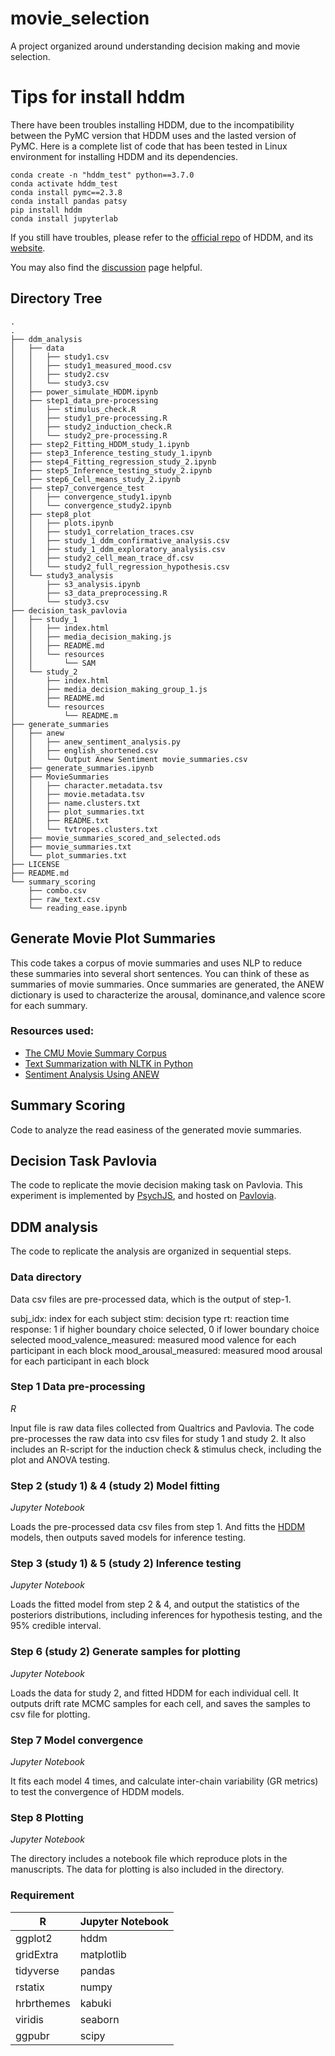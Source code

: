 # movie_selection
A project organized around understanding decision making and movie selection.

# Tips for install hddm
There have been troubles installing HDDM, due to the incompatibility between the PyMC version that HDDM uses and the lasted version of PyMC. 
Here is a complete list of code that has been tested in Linux environment for installing HDDM and its dependencies. 

```
conda create -n "hddm_test" python==3.7.0
conda activate hddm_test
conda install pymc==2.3.8
conda install pandas patsy
pip install hddm
conda install jupyterlab
```

If you still have troubles, please refer to the [official repo](https://github.com/hddm-devs/hddm) of HDDM, and its [website](https://hddm.readthedocs.io/en/latest/). 

You may also find the [discussion](https://groups.google.com/g/hddm-users) page helpful.

## Directory Tree
```
.
.
├── ddm_analysis
│   ├── data
│   │   ├── study1.csv
│   │   ├── study1_measured_mood.csv
│   │   ├── study2.csv
│   │   └── study3.csv
│   ├── power_simulate_HDDM.ipynb
│   ├── step1_data_pre-processing
│   │   ├── stimulus_check.R
│   │   ├── study1_pre-processing.R
│   │   ├── study2_induction_check.R
│   │   └── study2_pre-processing.R
│   ├── step2_Fitting_HDDM_study_1.ipynb
│   ├── step3_Inference_testing_study_1.ipynb
│   ├── step4_Fitting_regression_study_2.ipynb
│   ├── step5_Inference_testing_study_2.ipynb
│   ├── step6_Cell_means_study_2.ipynb
│   ├── step7_convergence_test
│   │   ├── convergence_study1.ipynb
│   │   └── convergence_study2.ipynb
│   ├── step8_plot
│   │   ├── plots.ipynb
│   │   ├── study1_correlation_traces.csv
│   │   ├── study_1_ddm_confirmative_analysis.csv
│   │   ├── study_1_ddm_exploratory_analysis.csv
│   │   ├── study2_cell_mean_trace_df.csv
│   │   └── study2_full_regression_hypothesis.csv
│   └── study3_analysis
│       ├── s3_analysis.ipynb
│       ├── s3_data_preprocessing.R
│       └── study3.csv
├── decision_task_pavlovia
│   ├── study_1
│   │   ├── index.html
│   │   ├── media_decision_making.js
│   │   ├── README.md
│   │   └── resources
│   │       └── SAM
│   └── study_2
│       ├── index.html
│       ├── media_decision_making_group_1.js
│       ├── README.md
│       └── resources
│           └── README.m
├── generate_summaries
│   ├── anew
│   │   ├── anew_sentiment_analysis.py
│   │   ├── english_shortened.csv
│   │   └── Output Anew Sentiment movie_summaries.csv
│   ├── generate_summaries.ipynb
│   ├── MovieSummaries
│   │   ├── character.metadata.tsv
│   │   ├── movie.metadata.tsv
│   │   ├── name.clusters.txt
│   │   ├── plot_summaries.txt
│   │   ├── README.txt
│   │   └── tvtropes.clusters.txt
│   ├── movie_summaries_scored_and_selected.ods
│   ├── movie_summaries.txt
│   └── plot_summaries.txt
├── LICENSE
├── README.md
└── summary_scoring
    ├── combo.csv
    ├── raw_text.csv
    └── reading_ease.ipynb

```

## Generate Movie Plot Summaries
This code takes a corpus of movie summaries and uses NLP to reduce these summaries into several short sentences. You can think of these as summaries of movie summaries. Once summaries are generated, the ANEW dictionary is used to characterize the arousal, dominance,and valence score for each summary.

### Resources used:
* [The CMU Movie Summary Corpus](http://www.cs.cmu.edu/~ark/personas/)
* [Text Summarization with NLTK in Python](https://stackabuse.com/text-summarization-with-nltk-in-python/)
* [Sentiment Analysis Using ANEW](https://github.com/dwzhou/SentimentAnalysis)

## Summary Scoring
Code to analyze the read easiness of the generated movie summaries. 

## Decision Task Pavlovia
The code to replicate the movie decision making task on Pavlovia. This experiment is implemented by [PsychJS](https://www.psychopy.org/online/psychojsCode.html), and hosted on [Pavlovia](https://pavlovia.org/).

## DDM analysis
The code to replicate the analysis are organized in sequential steps. 

### Data directory
Data csv files are pre-processed data, which is the output of step-1. 

subj_idx: index for each subject
stim: decision type
rt: reaction time
response: 1 if higher boundary choice selected, 0 if lower boundary choice selected
mood_valence_measured: measured mood valence for each participant in each block
mood_arousal_measured: measured mood arousal for each participant in each block

### Step 1 Data pre-processing
*R*

Input file is raw data files collected from Qualtrics and Pavlovia. 
The code pre-processes the raw data into csv files for study 1 and study 2.
It also includes an R-script for the induction check & stimulus check, including the plot and ANOVA testing. 

### Step 2 (study 1) & 4 (study 2) Model fitting
*Jupyter Notebook*

Loads the pre-processed data csv files from step 1. And fitts the [HDDM](http://ski.clps.brown.edu/hddm_docs/) models, then outputs saved models for inference testing.

### Step 3 (study 1) & 5 (study 2) Inference testing
*Jupyter Notebook*

Loads the fitted model from step 2 & 4, and output the statistics of the posteriors distributions, including inferences for hypothesis testing, and the 95% credible interval.

### Step 6 (study 2) Generate samples for plotting
*Jupyter Notebook*

Loads the data for study 2, and fitted HDDM for each individual cell. It outputs drift rate MCMC samples for each cell, and saves the samples to csv file for plotting.

### Step 7 Model convergence
*Jupyter Notebook*

It fits each model 4 times, and calculate inter-chain variability (GR metrics) to test the convergence of HDDM models. 

### Step 8 Plotting
*Jupyter Notebook*

The directory includes a notebook file which reproduce plots in the manuscripts. The data for plotting is also included in the directory. 

### Requirement
R | Jupyter Notebook
------------ | -------------
ggplot2 | hddm
gridExtra | matplotlib
tidyverse | pandas
rstatix | numpy
hrbrthemes | kabuki
viridis | seaborn
ggpubr | scipy

